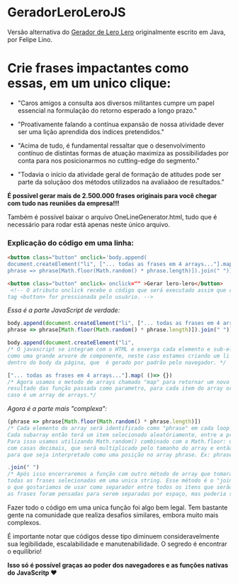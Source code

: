 # GeradorLeroLeroJS

Versão alternativa do [Gerador de Lero Lero](https://github.com/Linojones/GeradorLeroLero) originalmente escrito em Java, por Felipe Lino.

# Crie frases impactantes como essas, em um unico clique:

- "Caros amigos a consulta aos diversos militantes cumpre um papel essencial na formulação do retorno esperado a longo prazo."



- "Proativamente falando a contínua expansão de nossa atividade dever ser uma lição aprendida dos índices pretendidos."



- "Acima de tudo, é fundamental ressaltar que o desenvolvimento contínuo de distintas formas de atuação maximiza as possibilidades por conta para nos posicionarmos no cutting-edge do segmento."



- "Todavia o início da atividade geral de formação de atitudes pode ser parte da soluçãoo dos métodos utilizados na avaliaãoo de resultados."

**É possível gerar mais de 2.500.000 frases originais para você chegar com tudo nas reuniões da empresa!!!**

Também é possível baixar o arquivo OneLineGenerator.html, tudo que é necessário para rodar está apenas neste único arquivo.

### Explicação do código em uma linha: 

```html
<button class="button" onclick='body.append(
document.createElement("li", ["... todas as frases em 4 arrays..."].map(
phrase => phrase[Math.floor(Math.random() * phrase.length)]).join(" "))'>Gerar lero-lero</button>
```
 

 
```html
<button class="button" onclick= onclick="" >Gerar lero-lero</button>
 <!-- O atributo onclick recebe o código que será executado assim que o botão gerado pela
tag <button> for pressionada pelo usuário. -->
```

_Essa é a parte JavaScript de verdade:_
```javascript
body.append(document.createElement("li", ["... todas as frases em 4 arrays..."].map(
phrase => phrase[Math.floor(Math.random() * phrase.length)]).join(" "));
```

```javascript
body.append(document.createElement("li", 
/* O javascript se integram com o HTML e enxerga cada elemento e sub-elemento,
como uma grande arvore de componente, neste caso estamos criando um li (item de lista)
dentro do body da página, que  é gerado por padrão pelo navegador. */
```

```javascript
["... todas as frases em 4 arrays..."].map( ()=> {})
/* Agora usamos o metodo de arrays chamado "map" para retornar um novo array utilizando o
resultado das função passada como parametro, para cada item do array original, que neste 
caso é um array de arrays.*/
```

_Agora é a parte mais "complexa":_
```javascript
(phrase => phrase[Math.floor(Math.random() * phrase.length)])
/* Cada elemento do array será identificado como "phrase" em cada loop do método "map".
Cada subarray então terá um item selecionado aleatóriamente, entre a primeira e última posição.
Para isso usamos utilizando Math.random() combinado com o Math.floor: um gera um numero aleatório
com casas decimais, que será multiplicado pelo tamanho do array e então o outro arredondada o valor
para que seja interpretado como uma posição no array phrase. Ex: phrase[7].*/
```


```javascript
.join(" ")
/* Após isso encerraremos a função com outro método de array que tomara o retorno do map e agregara
todas as frases selecionadas em uma unica string. Esse método é o "join", que recebe como parametro
o que gostariamos de usar como separador entre todos os itens que serão agregados. Em nosso caso,
as frases foram pensadas para serem separadas por espaço, mas poderia ser virgula se fizesse sentido.*/
```

Fazer todo o código em uma unica função foi algo bem legal. Tem bastante gente na comunidade que realiza desafios similares, embora muito mais complexos.

É importante notar que códigos desse tipo diminuem consideravelmente sua legibilidade, escalabilidade e manutenabilidade. O segredo é encontrar o equilibrio!

**Isso só é possível graças ao poder dos navegadores e as funções nativas do JavaScritp ❤**
